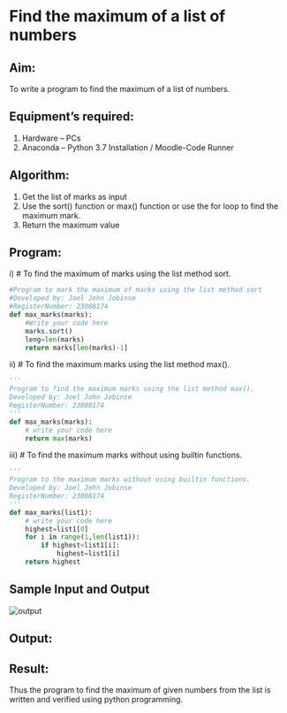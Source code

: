 # Find the maximum of a list of numbers
## Aim:
To write a program to find the maximum of a list of numbers.
## Equipment’s required:
1.	Hardware – PCs
2.	Anaconda – Python 3.7 Installation / Moodle-Code Runner
## Algorithm:
1.	Get the list of marks as input
2.	Use the sort() function or max() function or use the for loop to find the maximum mark.
3.	Return the maximum value
## Program:

i)	# To find the maximum of marks using the list method sort.
```Python
#Program to mark the maximum of marks using the list method sort
#Developed by: Joel John Jobinse
#RegisterNumber: 23008174
def max_marks(marks):
    #Write your code here
    marks.sort()
    leng=len(marks)
    return marks[len(marks)-1]

```

ii)	# To find the maximum marks using the list method max().
```Python
''' 
Program to find the maximum marks using the list method max().
Developed by: Joel John Jobinse
RegisterNumber: 23008174
'''
def max_marks(marks):
    # write your code here
    return max(marks)

```

iii) # To find the maximum marks without using builtin functions.
```Python
''' 
Program to the maximum marks without using builtin functions.
Developed by: Joel John Jobinse
RegisterNumber: 23008174
'''
def max_marks(list1):
    # write your code here
    highest=list1[0]
    for i in range(1,len(list1)):
        if highest<list1[i]:
            highest=list1[i]
    return highest

```
## Sample Input and Output
![output](./img/max_marks1.jpg) 

## Output:

## Result:
Thus the program to find the maximum of given numbers from the list is written and verified using python programming.
